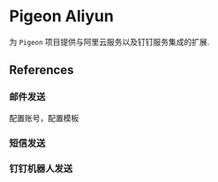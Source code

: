 # Pigeon Aliyun

为 `Pigeon` 项目提供与阿里云服务以及钉钉服务集成的扩展.

## References

### 邮件发送

配置账号，配置模板

### 短信发送

### 钉钉机器人发送
